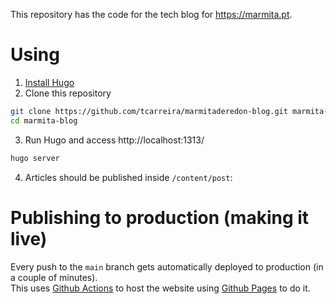 
This repository has the code for the tech blog for https://marmita.pt.

# Using

1. [Install Hugo](https://gohugo.io/overview/installing/)
2. Clone this repository
```bash
git clone https://github.com/tcarreira/marmitaderedon-blog.git marmita-blog
cd marmita-blog
```
3. Run Hugo and access http://localhost:1313/
```bash
hugo server 
```
4. Articles should be published inside `/content/post`:

# Publishing to production (making it live)

Every push to the `main` branch gets automatically deployed to production (in a couple of minutes).  
This uses [Github Actions](https://docs.github.com/actions) to host the website using [Github Pages](https://pages.github.com/) to do it.
